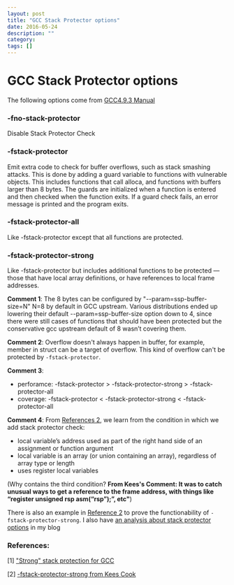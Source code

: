 ```yaml
---
layout: post
title: "GCC Stack Protector options"
date: 2016-05-24
description: ""
category: 
tags: []
---
```


# GCC Stack Protector options

The following options come from [GCC4.9.3 Manual](https://gcc.gnu.org/onlinedocs/gcc-4.9.3/gcc/Optimize-Options.html)

### -fno-stack-protector
Disable Stack Protector Check

### -fstack-protector
Emit extra code to check for buffer overflows, such as stack smashing attacks. This is done by adding a guard variable to functions with vulnerable objects. This includes functions that call alloca, and functions with buffers larger than 8 bytes. The guards are initialized when a function is entered and then checked when the function exits. If a guard check fails, an error message is printed and the program exits.

### -fstack-protector-all
Like -fstack-protector except that all functions are protected.

### -fstack-protector-strong
Like -fstack-protector but includes additional functions to be protected — those that have local array definitions, or have references to local frame addresses. 

**Comment 1**: The 8 bytes can be configured by "--param=ssp-buffer-size=N" N=8 by default in GCC upstream. Various distributions ended up lowering their default --param=ssp-buffer-size option down to 4, since there were still cases of functions that should have been protected but the conservative gcc upstream default of 8 wasn’t covering them.

**Comment 2**: Overflow doesn't always happen in buffer, for example, member in struct can be a target of overflow. This kind of overflow can't be protected by `-fstack-protector`.

**Comment 3**:

- perforamce: -fstack-protector > -fstack-protector-strong > -fstack-protector-all
- coverage:   -fstack-protector < -fstack-protector-strong < -fstack-protector-all

**Comment 4**:
From [References 2](https://outflux.net/blog/archives/2014/01/27/fstack-protector-strong/), we learn from the condition in which we add stack protector check:

- local variable’s address used as part of the right hand side of an assignment or function argument
- local variable is an array (or union containing an array), regardless of array type or length
- uses register local variables

(Why contains the third condition? **From Kees's Comment: It was to catch unusual ways to get a reference to the frame address, with things like “register unsigned rsp __asm__(“rsp”);”, etc"**)

There is also an example in [Reference 2](https://outflux.net/blog/archives/2014/01/27/fstack-protector-strong/) to prove the functionability of `-fstack-protector-strong`. I also have [an analysis about stack protector options](http://localhost:4000/2016/05/24/debian-gcc-stack-protector-examples.html) in my blog

### References:
[1] ["Strong" stack protection for GCC](https://lwn.net/Articles/584225/)

[2] [-fstack-protector-strong from Kees Cook](https://outflux.net/blog/archives/2014/01/27/fstack-protector-strong/)
